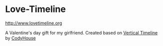 # Love-Timeline
http://www.lovetimeline.org

A Valentine's day gift for my girlfriend. Created based on [Vertical Timeline](https://github.com/CodyHouse/vertical-timeline) by [CodyHouse](https://github.com/CodyHouse)
